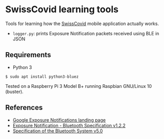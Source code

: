 # SwissCovid learning tools

Tools for learning how the [SwissCovid](https://www.bag.admin.ch/bag/en/home/krankheiten/ausbrueche-epidemien-pandemien/aktuelle-ausbrueche-epidemien/novel-cov/situation-schweiz-und-international.html#-2097806982) mobile application actually works.

* `logger.py`: prints Exposure Notification packets received using BLE in JSON

## Requirements

* Python 3

```console
$ sudo apt install python3-bluez
```

Tested on a Raspberry Pi 3 Model B+ running Raspbian GNU/Linux 10 (buster).

## References

* [Google Exposure Notifications landing page](https://www.google.com/covid19/exposurenotifications/)
* [Exposure Notification - Bluetooth Specification v1.2.2](https://blog.google/documents/70/Exposure_Notification_-_Bluetooth_Specification_v1.2.2.pdf)
* [Specification of the Bluetooth System v5.0](https://www.bluetooth.org/DocMan/handlers/DownloadDoc.ashx?doc_id=421043&_ga=2.29692863.121228451.1498147116-1432843607.1484151012)
